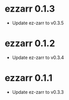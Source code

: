 # ezzarr 0.1.3

* Update ez-zarr to v0.3.5

# ezzarr 0.1.2

* Update ez-zarr to v0.3.4

# ezzarr 0.1.1

* Update ez-zarr to v0.3.3
